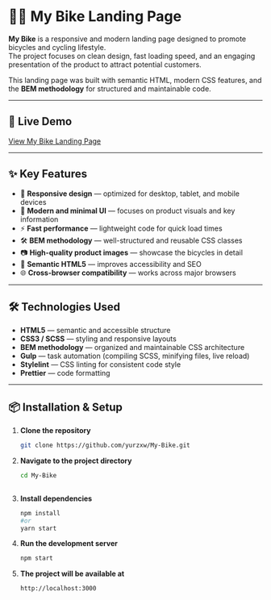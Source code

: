 # 🚴‍♂️ My Bike Landing Page

**My Bike** is a responsive and modern landing page designed to promote bicycles and cycling lifestyle.  
The project focuses on clean design, fast loading speed, and an engaging presentation of the product to attract potential customers.

This landing page was built with semantic HTML, modern CSS features, and the **BEM methodology** for structured and maintainable code.

---

## 🚀 Live Demo
[View My Bike Landing Page](https://yurzxw.github.io/My-Bike/)

---

## ✨ Key Features
- 🎯 **Responsive design** — optimized for desktop, tablet, and mobile devices
- 🎨 **Modern and minimal UI** — focuses on product visuals and key information
- ⚡ **Fast performance** — lightweight code for quick load times
- 🛠 **BEM methodology** — well-structured and reusable CSS classes
- 📷 **High-quality product images** — showcase the bicycles in detail
- 📄 **Semantic HTML5** — improves accessibility and SEO
- 🌐 **Cross-browser compatibility** — works across major browsers

---

## 🛠️ Technologies Used
- **HTML5** — semantic and accessible structure
- **CSS3 / SCSS** — styling and responsive layouts
- **BEM methodology** — organized and maintainable CSS architecture
- **Gulp** — task automation (compiling SCSS, minifying files, live reload)
- **Stylelint** — CSS linting for consistent code style
- **Prettier** — code formatting

---

## 📦 Installation & Setup

1. **Clone the repository**
   ```bash
   git clone https://github.com/yurzxw/My-Bike.git

2. **Navigate to the project directory**
   ```bash
   cd My-Bike
  
3. **Install dependencies**
   ```bash
   npm install
   #or
   yarn start

4. **Run the development server**
   ```bash
   npm start

5. **The project will be available at**
   ```bash
   http://localhost:3000
